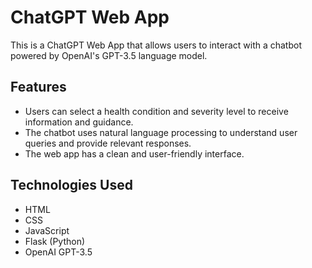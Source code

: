 # ChatGPT Web App

This is a ChatGPT Web App that allows users to interact with a chatbot powered by OpenAI's GPT-3.5 language model.

## Features

- Users can select a health condition and severity level to receive information and guidance.
- The chatbot uses natural language processing to understand user queries and provide relevant responses.
- The web app has a clean and user-friendly interface.

## Technologies Used

- HTML
- CSS
- JavaScript
- Flask (Python)
- OpenAI GPT-3.5
